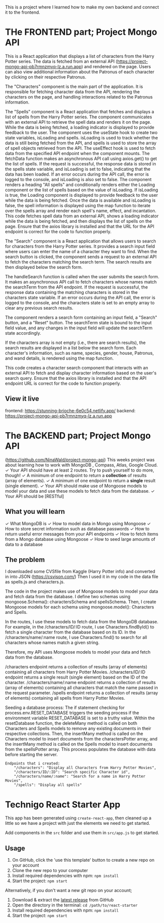 This is a project where I learned how to make my own backend and connect it to the frontend.
# THe FRONTEND part; Project Mongo API
This is a React application that displays a list of characters from the Harry Potter series. The data is fetched from an external API (https://project-mongo-api-pb7rmnzmyq-lz.a.run.app) and rendered on the page. Users can also view additional information about the Patronus of each character by clicking on their respective Patronus.

The "Characters" component is the main part of the application. It is responsible for fetching character data from the API, rendering the characters on the page, and handling interactions related to the Patronus information.

The "Spells" component is a React application that fetches and displays a list of spells from the Harry Potter series. The component communicates with an external API to retrieve the spell data and renders it on the page. While the data is being fetched, a loading indicator is displayed to provide feedback to the user.
The component uses the useState hook to create two state variables, isLoading and spells. isLoading is used to track whether the data is still being fetched from the API, and spells is used to store the array of spell objects retrieved from the API.
The useEffect hook is used to fetch data from the specified API endpoint when the component mounts. The fetchData function makes an asynchronous API call using axios.get() to get the list of spells. If the request is successful, the response data is stored in the spells state variable, and isLoading is set to false, indicating that the data has been loaded. If an error occurs during the API call, the error is logged to the console, and isLoading is also set to false.
The component renders a heading "All spells" and conditionally renders either the Loading component or the list of spells based on the value of isLoading. If isLoading is true, the Loading component is displayed to provide feedback to the user while the data is being fetched. Once the data is available and isLoading is false, the spell information is displayed using the map function to iterate over the spells array and render each spell's name, effect, and incantation.
This code fetches spell data from an external API, shows a loading indicator while the data is being fetched, and then displays the list of spells on the page. Ensure that the axios library is installed and that the URL for the API endpoint is correct for the code to function properly.

The "Search" component is a React application that allows users to search for characters from the Harry Potter series. It provides a search input field where users can enter the name of a character they want to find. When the search button is clicked, the component sends a request to an external API to fetch the characters matching the search term. The search results are then displayed below the search form.

The handleSearch function is called when the user submits the search form. It makes an asynchronous API call to fetch characters whose names match the searchTerm from the API endpoint. If the request is successful, the response data containing the matching characters is stored in the characters state variable. If an error occurs during the API call, the error is logged to the console, and the characters state is set to an empty array to clear any previous search results.

The component renders a search form containing an input field, a "Search" button, and a "Reset" button. The searchTerm state is bound to the input field value, and any changes in the input field will update the searchTerm state accordingly.

If the characters array is not empty (i.e., there are search results), the search results are displayed in a list below the search form. Each character's information, such as name, species, gender, house, Patronus, and wand details, is rendered using the map function.

This code creates a character search component that interacts with an external API to fetch and display character information based on the user's search query. Ensure that the axios library is installed and that the API endpoint URL is correct for the code to function properly.

## View it live
frontend:
https://stunning-brioche-6e0c54.netlify.app/
backend:
https://project-mongo-api-pb7rmnzmyq-lz.a.run.app

# The BACKEND part; Project Mongo API
(https://github.com/NinaWald/project-mongo-api)
This weeks project was about learning how to work with MongoDB , Compass, Atlas, Google Cloud.
✓ Your API should have at least 2 routes. Try to push yourself to do more, though!
✓ A minimum of one endpoint to return a **collection** of results (array of elements).
✓ A minimum of one endpoint to return a **single** result (single element).
✓ Your API should make use of Mongoose models to model your data and use these models to fetch data from the database.
✓ Your API should be [RESTful]
## What you will learn
✓ What MongoDB is
✓ How to model data in Mongo using Mongoose
✓ How to store secret information such as database passwords
✓ How to return useful error messages from your API endpoints
✓ How to fetch items from a Mongo database using Mongoose
✓ How to seed large amounts of data to a database

## The problem
I downloaded some CVSfile from Kaggle (Harry Potter info) and converted in into JSON (https://csvjson.com/)
Then I used it in my code in the data file as spells.js and characters.js.

The code in the project makes use of Mongoose models to model your data and fetch data from the database.
I define two schemas using mongoose.Schema(): charactersSchema and spellsSchema. Then, I create Mongoose models for each schema using mongoose.model(): Characters and Spells.

In the routes, I use these models to fetch data from the MongoDB database. For example, in the /characters/ID/:ID route, I use Characters.findById() to fetch a single character from the database based on its ID. In the /characters/name/:name route, I use Characters.find() to search for all characters whose names match a given string.

Therefore, my API uses Mongoose models to model your data and fetch data from the database.

/characters endpoint returns a collection of results (array of elements) containing all characters from Harry Potter Movies.
/characters/ID/:ID endpoint returns a single result (single element) based on the ID of the character.
/characters/name/:name endpoint returns a collection of results (array of elements) containing all characters that match the name passed in the request parameter.
/spells endpoint returns a collection of results (array of elements) containing all spells from Harry Potter Movies.

Seeding a database process:
The if statement checking for process.env.RESET_DATABASE triggers the seeding process if the environment variable RESET_DATABASE is set to a truthy value. Within the resetDatabase function, the deleteMany method is called on both Characters and Spells models to remove any existing documents in their respective collections. Then, the insertMany method is called on the Characters model to insert documents from the charactersPotter array, and the insertMany method is called on the Spells model to insert documents from the spellsPotter array. This process populates the database with data before starting the server.


    Endpoints that i created:
        "/characters": "Display all Characters from Harry Potter Movies",
        "/characters/ID/:ID": "Search specific Character id",
        "/characters/name/:name": "Search for a name in Harry Potter Movies",
        "/spells": "Display all spells"

















# Technigo React Starter App

This app has been generated using `create-react-app`, then cleaned up a little so we have a project with just the elements we need to get started.

Add components in the `src` folder and use them in `src/app.js` to get started.

## Usage

1. On GitHub, click the 'use this template' button to create a new repo on your account
1. Clone the new repo to your computer
1. Install required dependencies with npm: `npm install`
1. Start the project: `npm start`

Alternatively, if you don't want a new git repo on your account;

1. Download & extract the [latest release](https://github.com/Technigo/react-starter/releases/latest) from GitHub
1. Open the directory in the terminal: `cd /path/to/react-starter`
1. Install required dependencies with npm: `npm install`
1. Start the project: `npm start`
